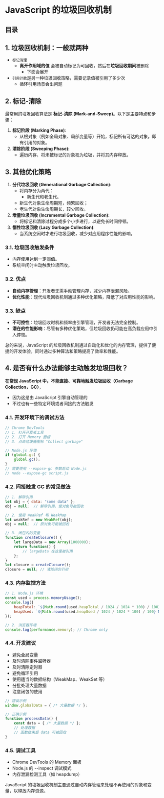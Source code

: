 
# JavaScript 的垃圾回收机制




## 目录
<!-- toc -->
 ## 1. 垃圾回收机制：一般就两种 

- `标记清理`
	- **离开作用域的值** 会被自动标记为可回收，然后在**垃圾回收期间**被删除
		- 下面会展开
- `引用计数`是另一种垃圾回收策略，需要记录值被引用了多少次
	- 循环引用场景会出问题

## 2. 标记-清除

最常用的垃圾回收算法是 **标记-清除 (Mark-and-Sweep)**。以下是主要特点和步骤：
1. **标记阶段 (Marking Phase)**:
	- 从根对象（例如全局对象、局部变量等）开始，标记所有可达的对象，即有引用的对象。
2. **清除阶段 (Sweeping Phase)**:
	- 遍历内存，将未被标记的对象视为垃圾，并将其内存释放。

## 3. 其他优化策略

1. **分代垃圾回收 (Generational Garbage Collection)**:
	- 将内存分为两代：
		- 新生代和老生代。
	- 新生代对象生命周期短，频繁回收；
	- 老生代对象生命周期长，较少回收。
2. **增量垃圾回收 (Incremental Garbage Collection)**:
	- 将标记和清除过程分成多个小步进行，以避免长时间停顿。
3. **惰性垃圾回收 (Lazy Garbage Collection)**:
	- 当系统空闲时才进行垃圾回收，减少对应用程序性能的影响。

### 3.1. 垃圾回收触发条件

- 内存使用达到一定阈值。
- 系统空闲时主动触发垃圾回收。

### 3.2. 优点

- **自动内存管理**：开发者无需手动管理内存，减少内存泄漏风险。
- **优化性能**：现代垃圾回收机制通过多种优化策略，降低了对应用性能的影响。

### 3.3. 缺点

- **不可控性**：垃圾回收时机和频率由引擎管理，开发者无法完全控制。
- **潜在的性能影响**：尽管有多种优化策略，但垃圾回收仍可能在高负载应用中引入停顿。

总的来说，JavaScript 的垃圾回收机制通过自动化和优化的内存管理，提供了便捷的开发体验，同时通过多种算法和策略提高了效率和性能。

## 4. 是否有什么办法能够主动触发垃圾回收？

**在常规 JavaScript 中，不能直接、可靠地触发垃圾回收（Garbage Collection，GC）**，
- 因为这是由 JavaScript 引擎自动管理的
- 不过也有一些特定环境或者间接的方法触发

### 4.1. 开发环境下的调试方法

```javascript hl:1,10
// Chrome DevTools
// 1. 打开开发者工具
// 2. 打开 Memory 面板
// 3. 点击垃圾桶图标 "Collect garbage"

// Node.js 环境
if (global.gc) {
    global.gc();
}
// 需要使用 --expose-gc 参数启动 Node.js
// node --expose-gc script.js
```

### 4.2. 间接触发 GC 的常见做法

```javascript
// 1. 解除引用
let obj = { data: "some data" };
obj = null;  // 解除引用，使对象可被回收

// 2. 使用 WeakRef 和 WeakMap
let weakRef = new WeakRef(obj);
obj = null;  // 原对象可能被回收

// 3. 闭包内的变量
function createClosure() {
    let largeData = new Array(1000000);
    return function() {
        // largeData 在这里被引用
    };
}
let closure = createClosure();
closure = null; // 清除闭包引用
```

### 4.3. 内存监控方法

```javascript
// 1. Node.js 环境
const used = process.memoryUsage();
console.log({
    heapTotal: `${Math.round(used.heapTotal / 1024 / 1024 * 100) / 100} MB`,
    heapUsed: `${Math.round(used.heapUsed / 1024 / 1024 * 100) / 100} MB`
});

// 2. 浏览器环境
console.log(performance.memory); // Chrome only
```

### 4.4. 开发建议

- 避免全局变量
- 及时清除事件监听器
- 及时清除定时器
- 避免循环引用
- 使用适当的数据结构（WeakMap、WeakSet 等）
- 分批处理大量数据
- 注意闭包的使用

```javascript
// 错误示例
window.globalData = { /* 大量数据 */ };

// 正确示例
function processData() {
    const data = { /* 大量数据 */ };
    // 处理数据
    // 函数结束后 data 可被回收
}
```

### 4.5. 调试工具

- Chrome DevTools 的 Memory 面板
- Node.js 的 --inspect 调试模式
- 内存泄漏检测工具（如 heapdump）

JavaScript 的垃圾回收机制主要通过自动内存管理来处理不再使用的对象和变量，以释放内存资源。

